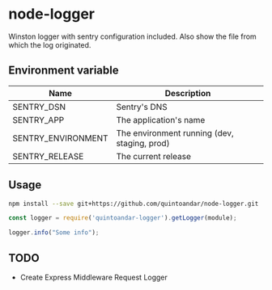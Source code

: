 # node-logger

Winston logger with sentry configuration included. Also show the file from which the log originated.

## Environment variable

|        Name          |                 Description                  |
| -------------------- | -------------------------------------------- |
| SENTRY_DSN           | Sentry's DNS                                 |
| SENTRY_APP           | The application's name                       |
| SENTRY_ENVIRONMENT   | The environment running (dev, staging, prod) |
| SENTRY_RELEASE       | The current release                          |

## Usage

```sh
npm install --save git+https://github.com/quintoandar/node-logger.git
```

```js
const logger = require('quintoandar-logger').getLogger(module);

logger.info("Some info");
```

## TODO

- Create Express Middleware Request Logger

